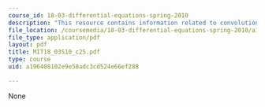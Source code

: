 ```yaml
---
course_id: 18-03-differential-equations-spring-2010
description: "This resource contains information related to convolution. \r\n\r\n"
file_location: /coursemedia/18-03-differential-equations-spring-2010/a196408102e9e58adc3cd524e66ef288_MIT18_03S10_c25.pdf
file_type: application/pdf
layout: pdf
title: MIT18_03S10_c25.pdf
type: course
uid: a196408102e9e58adc3cd524e66ef288

---
```

None